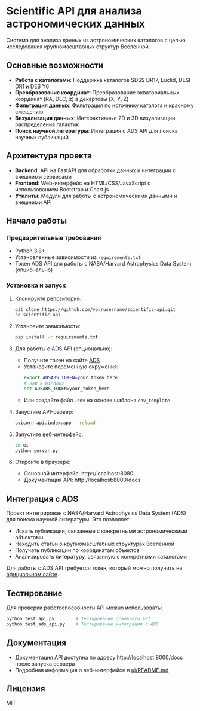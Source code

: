 # Scientific API для анализа астрономических данных

Система для анализа данных из астрономических каталогов с целью исследования крупномасштабных структур Вселенной.

## Основные возможности

- **Работа с каталогами**: Поддержка каталогов SDSS DR17, Euclid, DESI DR1 и DES Y6
- **Преобразование координат**: Преобразование экваториальных координат (RA, DEC, z) в декартовы (X, Y, Z)
- **Фильтрация данных**: Фильтрация по источнику каталога и красному смещению
- **Визуализация данных**: Интерактивные 2D и 3D визуализации распределения галактик
- **Поиск научной литературы**: Интеграция с ADS API для поиска научных публикаций

## Архитектура проекта

- **Backend**: API на FastAPI для обработки данных и интеграции с внешними сервисами
- **Frontend**: Web-интерфейс на HTML/CSS/JavaScript с использованием Bootstrap и Chart.js
- **Утилиты**: Модули для работы с астрономическими данными и внешними API

## Начало работы

### Предварительные требования

- Python 3.8+
- Установленные зависимости из `requirements.txt`
- Токен ADS API для работы с NASA/Harvard Astrophysics Data System (опционально)

### Установка и запуск

1. Клонируйте репозиторий:
   ```bash
   git clone https://github.com/yourusername/scientific-api.git
   cd scientific-api
   ```

2. Установите зависимости:
   ```bash
   pip install -r requirements.txt
   ```

3. Для работы с ADS API (опционально):
   - Получите токен на сайте [ADS](https://ui.adsabs.harvard.edu/user/settings/token)
   - Установите переменную окружения:
     ```bash
     export ADSABS_TOKEN=your_token_here
     # или в Windows
     set ADSABS_TOKEN=your_token_here
     ```
   - Или создайте файл `.env` на основе шаблона `env_template`

4. Запустите API-сервер:
   ```bash
   uvicorn api.index:app --reload
   ```

5. Запустите веб-интерфейс:
   ```bash
   cd ui
   python server.py
   ```

6. Откройте в браузере:
   - Основной интерфейс: http://localhost:8080
   - Документация API: http://localhost:8000/docs

## Интеграция с ADS

Проект интегрирован с NASA/Harvard Astrophysics Data System (ADS) для поиска научной литературы. Это позволяет:

- Искать публикации, связанные с конкретными астрономическими объектами
- Находить статьи о крупномасштабных структурах Вселенной
- Получать публикации по координатам объектов
- Анализировать литературу, связанную с конкретными каталогами

Для работы с ADS API требуется токен, который можно получить на [официальном сайте](https://ui.adsabs.harvard.edu/user/settings/token).

## Тестирование

Для проверки работоспособности API можно использовать:

```bash
python test_api.py        # Тестирование основного API
python test_ads_api.py    # Тестирование интеграции с ADS
```

## Документация

- Документация API доступна по адресу http://localhost:8000/docs после запуска сервера
- Подробная информация о веб-интерфейсе в [ui/README.md](ui/README.md)

## Лицензия

MIT 